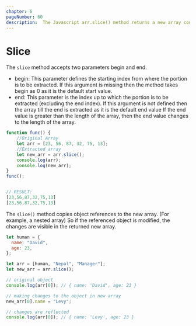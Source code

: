 ```yaml
---
chapter: 6
pageNumber: 60 
description:  The Javascript arr.slice() method returns a new array containing a portion of the array on which it is implemented. The original remains unchanged.
---
```

# Slice

The `slice` method accepts two parameters begin and end.
* begin: This parameter defines the starting index from where the portion is to be extracted. 
  If this argument is missing then the method takes begin as 0 as it is the default start value.
* end: This parameter is the index up to which the portion is to be extracted (excluding the end index). 
  If this argument is not defined then the array till the end is extracted as it is the default end value If the end value is greater than the length of the array, then the end value changes to the length of the array.

```javascript
function func() {
	//Original Array
	let arr = [23, 56, 87, 32, 75, 13];
	//Extracted array
	let new_arr = arr.slice();
	console.log(arr);
	console.log(new_arr);
}
func();


// RESULT: 
[23,56,87,32,75,13]
[23,56,87,32,75,13]
```

The `slice()` method copies object references to the new array. 
(For example, a nested array) So if the referenced object is modified, the changes are visible in the returned new array.

```javascript
let human = {
  name: "David",
  age: 23,
};

let arr = [human, "Nepal", "Manager"];
let new_arr = arr.slice();

// original object
console.log(arr[0]); // { name: 'David', age: 23 }

// making changes to the object in new array
new_arr[0].name = "Levy";

// changes are reflected
console.log(arr[0]); // { name: 'Levy', age: 23 }
```
